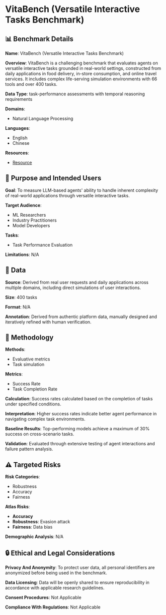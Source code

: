 # VitaBench (Versatile Interactive Tasks Benchmark)

## 📊 Benchmark Details

**Name**: VitaBench (Versatile Interactive Tasks Benchmark)

**Overview**: VitaBench is a challenging benchmark that evaluates agents on versatile interactive tasks grounded in real-world settings, constructed from daily applications in food delivery, in-store consumption, and online travel services. It includes complex life-serving simulation environments with 66 tools and over 400 tasks.

**Data Type**: task-performance assessments with temporal reasoning requirements

**Domains**:
- Natural Language Processing

**Languages**:
- English
- Chinese

**Resources**:
- [Resource](https://vitabench.github.io)

## 🎯 Purpose and Intended Users

**Goal**: To measure LLM-based agents' ability to handle inherent complexity of real-world applications through versatile interactive tasks.

**Target Audience**:
- ML Researchers
- Industry Practitioners
- Model Developers

**Tasks**:
- Task Performance Evaluation

**Limitations**: N/A

## 💾 Data

**Source**: Derived from real user requests and daily applications across multiple domains, including direct simulations of user interactions.

**Size**: 400 tasks

**Format**: N/A

**Annotation**: Derived from authentic platform data, manually designed and iteratively refined with human verification.

## 🔬 Methodology

**Methods**:
- Evaluative metrics
- Task simulation

**Metrics**:
- Success Rate
- Task Completion Rate

**Calculation**: Success rates calculated based on the completion of tasks under specified conditions.

**Interpretation**: Higher success rates indicate better agent performance in navigating complex task environments.

**Baseline Results**: Top-performing models achieve a maximum of 30% success on cross-scenario tasks.

**Validation**: Evaluated through extensive testing of agent interactions and failure pattern analysis.

## ⚠️ Targeted Risks

**Risk Categories**:
- Robustness
- Accuracy
- Fairness

**Atlas Risks**:
- **Accuracy**
- **Robustness**: Evasion attack
- **Fairness**: Data bias

**Demographic Analysis**: N/A

## 🔒 Ethical and Legal Considerations

**Privacy And Anonymity**: To protect user data, all personal identifiers are anonymized before being used in the benchmark.

**Data Licensing**: Data will be openly shared to ensure reproducibility in accordance with applicable research guidelines.

**Consent Procedures**: Not Applicable

**Compliance With Regulations**: Not Applicable
